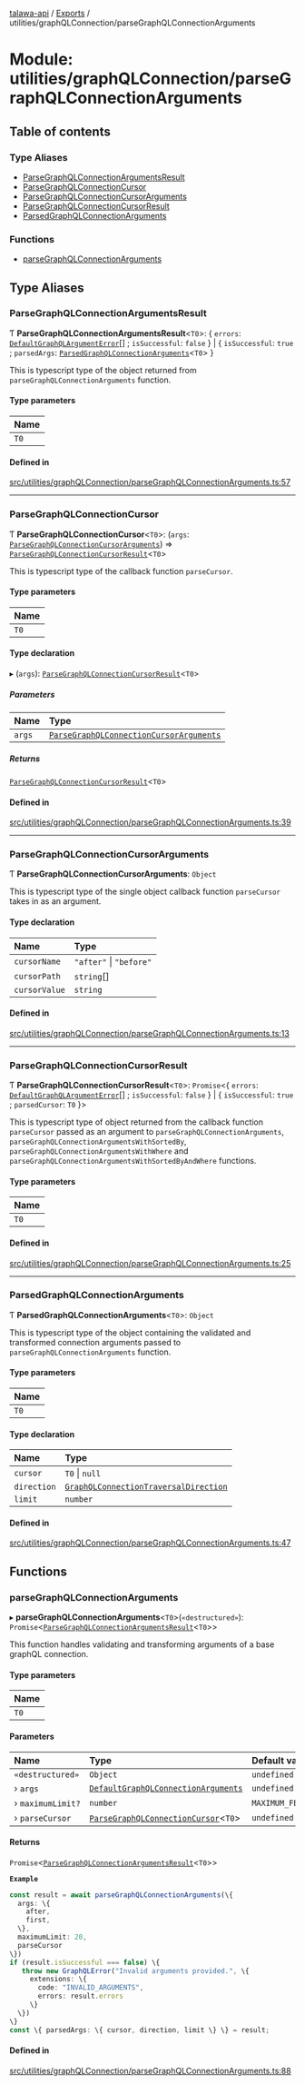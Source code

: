 [talawa-api](../README.md) / [Exports](../modules.md) / utilities/graphQLConnection/parseGraphQLConnectionArguments

# Module: utilities/graphQLConnection/parseGraphQLConnectionArguments

## Table of contents

### Type Aliases

- [ParseGraphQLConnectionArgumentsResult](utilities_graphQLConnection_parseGraphQLConnectionArguments.md#parsegraphqlconnectionargumentsresult)
- [ParseGraphQLConnectionCursor](utilities_graphQLConnection_parseGraphQLConnectionArguments.md#parsegraphqlconnectioncursor)
- [ParseGraphQLConnectionCursorArguments](utilities_graphQLConnection_parseGraphQLConnectionArguments.md#parsegraphqlconnectioncursorarguments)
- [ParseGraphQLConnectionCursorResult](utilities_graphQLConnection_parseGraphQLConnectionArguments.md#parsegraphqlconnectioncursorresult)
- [ParsedGraphQLConnectionArguments](utilities_graphQLConnection_parseGraphQLConnectionArguments.md#parsedgraphqlconnectionarguments)

### Functions

- [parseGraphQLConnectionArguments](utilities_graphQLConnection_parseGraphQLConnectionArguments.md#parsegraphqlconnectionarguments)

## Type Aliases

### ParseGraphQLConnectionArgumentsResult

Ƭ **ParseGraphQLConnectionArgumentsResult**\<`T0`\>: \{ `errors`: [`DefaultGraphQLArgumentError`](utilities_graphQLConnection.md#defaultgraphqlargumenterror)[] ; `isSuccessful`: ``false``  \} \| \{ `isSuccessful`: ``true`` ; `parsedArgs`: [`ParsedGraphQLConnectionArguments`](utilities_graphQLConnection_parseGraphQLConnectionArguments.md#parsedgraphqlconnectionarguments)\<`T0`\>  \}

This is typescript type of the object returned from `parseGraphQLConnectionArguments`
function.

#### Type parameters

| Name |
| :------ |
| `T0` |

#### Defined in

[src/utilities/graphQLConnection/parseGraphQLConnectionArguments.ts:57](https://github.com/PalisadoesFoundation/talawa-api/blob/e66e731/src/utilities/graphQLConnection/parseGraphQLConnectionArguments.ts#L57)

___

### ParseGraphQLConnectionCursor

Ƭ **ParseGraphQLConnectionCursor**\<`T0`\>: (`args`: [`ParseGraphQLConnectionCursorArguments`](utilities_graphQLConnection_parseGraphQLConnectionArguments.md#parsegraphqlconnectioncursorarguments)) =\> [`ParseGraphQLConnectionCursorResult`](utilities_graphQLConnection_parseGraphQLConnectionArguments.md#parsegraphqlconnectioncursorresult)\<`T0`\>

This is typescript type of the callback function `parseCursor`.

#### Type parameters

| Name |
| :------ |
| `T0` |

#### Type declaration

▸ (`args`): [`ParseGraphQLConnectionCursorResult`](utilities_graphQLConnection_parseGraphQLConnectionArguments.md#parsegraphqlconnectioncursorresult)\<`T0`\>

##### Parameters

| Name | Type |
| :------ | :------ |
| `args` | [`ParseGraphQLConnectionCursorArguments`](utilities_graphQLConnection_parseGraphQLConnectionArguments.md#parsegraphqlconnectioncursorarguments) |

##### Returns

[`ParseGraphQLConnectionCursorResult`](utilities_graphQLConnection_parseGraphQLConnectionArguments.md#parsegraphqlconnectioncursorresult)\<`T0`\>

#### Defined in

[src/utilities/graphQLConnection/parseGraphQLConnectionArguments.ts:39](https://github.com/PalisadoesFoundation/talawa-api/blob/e66e731/src/utilities/graphQLConnection/parseGraphQLConnectionArguments.ts#L39)

___

### ParseGraphQLConnectionCursorArguments

Ƭ **ParseGraphQLConnectionCursorArguments**: `Object`

This is typescript type of the single object callback function `parseCursor` takes in as
an argument.

#### Type declaration

| Name | Type |
| :------ | :------ |
| `cursorName` | ``"after"`` \| ``"before"`` |
| `cursorPath` | `string`[] |
| `cursorValue` | `string` |

#### Defined in

[src/utilities/graphQLConnection/parseGraphQLConnectionArguments.ts:13](https://github.com/PalisadoesFoundation/talawa-api/blob/e66e731/src/utilities/graphQLConnection/parseGraphQLConnectionArguments.ts#L13)

___

### ParseGraphQLConnectionCursorResult

Ƭ **ParseGraphQLConnectionCursorResult**\<`T0`\>: `Promise`\<\{ `errors`: [`DefaultGraphQLArgumentError`](utilities_graphQLConnection.md#defaultgraphqlargumenterror)[] ; `isSuccessful`: ``false``  \} \| \{ `isSuccessful`: ``true`` ; `parsedCursor`: `T0`  \}\>

This is typescript type of object returned from the callback function `parseCursor` passed
as an argument to `parseGraphQLConnectionArguments`, `parseGraphQLConnectionArgumentsWithSortedBy`,
`parseGraphQLConnectionArgumentsWithWhere` and `parseGraphQLConnectionArgumentsWithSortedByAndWhere`
functions.

#### Type parameters

| Name |
| :------ |
| `T0` |

#### Defined in

[src/utilities/graphQLConnection/parseGraphQLConnectionArguments.ts:25](https://github.com/PalisadoesFoundation/talawa-api/blob/e66e731/src/utilities/graphQLConnection/parseGraphQLConnectionArguments.ts#L25)

___

### ParsedGraphQLConnectionArguments

Ƭ **ParsedGraphQLConnectionArguments**\<`T0`\>: `Object`

This is typescript type of the object containing the validated and transformed connection
arguments passed to `parseGraphQLConnectionArguments` function.

#### Type parameters

| Name |
| :------ |
| `T0` |

#### Type declaration

| Name | Type |
| :------ | :------ |
| `cursor` | `T0` \| ``null`` |
| `direction` | [`GraphQLConnectionTraversalDirection`](utilities_graphQLConnection.md#graphqlconnectiontraversaldirection) |
| `limit` | `number` |

#### Defined in

[src/utilities/graphQLConnection/parseGraphQLConnectionArguments.ts:47](https://github.com/PalisadoesFoundation/talawa-api/blob/e66e731/src/utilities/graphQLConnection/parseGraphQLConnectionArguments.ts#L47)

## Functions

### parseGraphQLConnectionArguments

▸ **parseGraphQLConnectionArguments**\<`T0`\>(`«destructured»`): `Promise`\<[`ParseGraphQLConnectionArgumentsResult`](utilities_graphQLConnection_parseGraphQLConnectionArguments.md#parsegraphqlconnectionargumentsresult)\<`T0`\>\>

This function handles validating and transforming arguments of a base graphQL connection.

#### Type parameters

| Name |
| :------ |
| `T0` |

#### Parameters

| Name | Type | Default value |
| :------ | :------ | :------ |
| `«destructured»` | `Object` | `undefined` |
| › `args` | [`DefaultGraphQLConnectionArguments`](utilities_graphQLConnection.md#defaultgraphqlconnectionarguments) | `undefined` |
| › `maximumLimit?` | `number` | `MAXIMUM_FETCH_LIMIT` |
| › `parseCursor` | [`ParseGraphQLConnectionCursor`](utilities_graphQLConnection_parseGraphQLConnectionArguments.md#parsegraphqlconnectioncursor)\<`T0`\> | `undefined` |

#### Returns

`Promise`\<[`ParseGraphQLConnectionArgumentsResult`](utilities_graphQLConnection_parseGraphQLConnectionArguments.md#parsegraphqlconnectionargumentsresult)\<`T0`\>\>

**`Example`**

```ts
const result = await parseGraphQLConnectionArguments(\{
  args: \{
    after,
    first,
  \},
  maximumLimit: 20,
  parseCursor
\})
if (result.isSuccessful === false) \{
   throw new GraphQLError("Invalid arguments provided.", \{
     extensions: \{
       code: "INVALID_ARGUMENTS",
       errors: result.errors
     \}
  \})
\}
const \{ parsedArgs: \{ cursor, direction, limit \} \} = result;
```

#### Defined in

[src/utilities/graphQLConnection/parseGraphQLConnectionArguments.ts:88](https://github.com/PalisadoesFoundation/talawa-api/blob/e66e731/src/utilities/graphQLConnection/parseGraphQLConnectionArguments.ts#L88)
